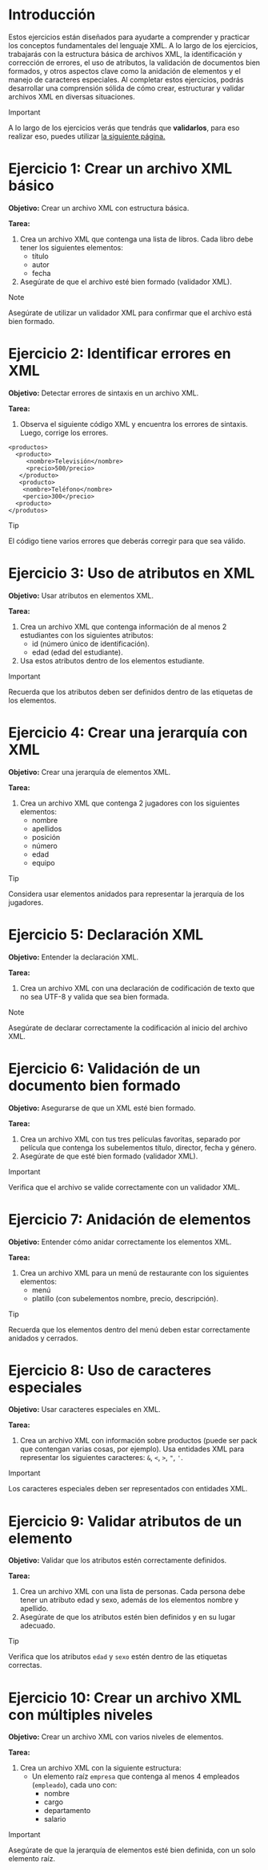 # Introducción

Estos ejercicios están diseñados para ayudarte a comprender y practicar los conceptos fundamentales del lenguaje XML. A lo largo de los ejercicios, trabajarás con la estructura básica de archivos XML, la identificación y corrección de errores, el uso de atributos, la validación de documentos bien formados, y otros aspectos clave como la anidación de elementos y el manejo de caracteres especiales. Al completar estos ejercicios, podrás desarrollar una comprensión sólida de cómo crear, estructurar y validar archivos XML en diversas situaciones.

>[!IMPORTANT]
>A lo largo de los ejercicios verás que tendrás que **validarlos**, para eso realizar eso, puedes utilizar [la siguiente página.](https://www.xmlvalidation.com/)

# Ejercicio 1: Crear un archivo XML básico
**Objetivo:** Crear un archivo XML con estructura básica.

**Tarea:**
1. Crea un archivo XML que contenga una lista de libros. Cada libro debe tener los siguientes elementos:
   - título
   - autor
   - fecha
2. Asegúrate de que el archivo esté bien formado (validador XML).

> [!NOTE]
> Asegúrate de utilizar un validador XML para confirmar que el archivo está bien formado.

# Ejercicio 2: Identificar errores en XML
**Objetivo:** Detectar errores de sintaxis en un archivo XML.

**Tarea:**
1. Observa el siguiente código XML y encuentra los errores de sintaxis. Luego, corrige los errores.

```
<productos>
  <producto>
     <nombre>Televisión</nombre>
     <precio>500/precio>
   </producto>
   <producto>
    <nombre>Teléfono</nombre>
    <percio>300</precio>
  <producto>
</produtos>
```

> [!TIP]
> El código tiene varios errores que deberás corregir para que sea válido.

# Ejercicio 3: Uso de atributos en XML
**Objetivo:** Usar atributos en elementos XML.

**Tarea:**
1. Crea un archivo XML que contenga información de al menos 2 estudiantes con los siguientes atributos:
   - id (número único de identificación).
   - edad (edad del estudiante).
2. Usa estos atributos dentro de los elementos estudiante.

> [!IMPORTANT]
> Recuerda que los atributos deben ser definidos dentro de las etiquetas de los elementos.

# Ejercicio 4: Crear una jerarquía con XML
**Objetivo:** Crear una jerarquía de elementos XML.

**Tarea:**
1. Crea un archivo XML que contenga 2 jugadores con los siguientes elementos:
   - nombre
   - apellidos
   - posición
   - número
   - edad
   - equipo

> [!TIP]
> Considera usar elementos anidados para representar la jerarquía de los jugadores.

# Ejercicio 5: Declaración XML
**Objetivo:** Entender la declaración XML.

**Tarea:**
1. Crea un archivo XML con una declaración de codificación de texto que no sea UTF-8 y valida que sea bien formada.

> [!NOTE]
> Asegúrate de declarar correctamente la codificación al inicio del archivo XML.

# Ejercicio 6: Validación de un documento bien formado
**Objetivo:** Asegurarse de que un XML esté bien formado.

**Tarea:**
1. Crea un archivo XML con tus tres películas favoritas, separado por película que contenga los subelementos título, director, fecha y género.
2. Asegúrate de que esté bien formado (validador XML).

> [!IMPORTANT]
> Verifica que el archivo se valide correctamente con un validador XML.

# Ejercicio 7: Anidación de elementos
**Objetivo:** Entender cómo anidar correctamente los elementos XML.

**Tarea:**
1. Crea un archivo XML para un menú de restaurante con los siguientes elementos:
   - menú
   - platillo (con subelementos nombre, precio, descripción).

> [!TIP]
> Recuerda que los elementos dentro del menú deben estar correctamente anidados y cerrados.

# Ejercicio 8: Uso de caracteres especiales
**Objetivo:** Usar caracteres especiales en XML.

**Tarea:**
1. Crea un archivo XML con información sobre productos (puede ser pack que contengan varias cosas, por ejemplo). Usa entidades XML para representar los siguientes caracteres: `&`, `<`, `>`, `"`, `'`.

> [!IMPORTANT]
> Los caracteres especiales deben ser representados con entidades XML.

# Ejercicio 9: Validar atributos de un elemento
**Objetivo:** Validar que los atributos estén correctamente definidos.

**Tarea:**
1. Crea un archivo XML con una lista de personas. Cada persona debe tener un atributo edad y sexo, además de los elementos nombre y apellido.
2. Asegúrate de que los atributos estén bien definidos y en su lugar adecuado.

> [!TIP]
> Verifica que los atributos `edad` y `sexo` estén dentro de las etiquetas correctas.

# Ejercicio 10: Crear un archivo XML con múltiples niveles
**Objetivo:** Crear un archivo XML con varios niveles de elementos.

**Tarea:**
1. Crea un archivo XML con la siguiente estructura:
   - Un elemento raíz `empresa` que contenga al menos 4 empleados (`empleado`), cada uno con:
     - nombre
     - cargo
     - departamento
     - salario

> [!IMPORTANT]
> Asegúrate de que la jerarquía de elementos esté bien definida, con un solo elemento raíz.

